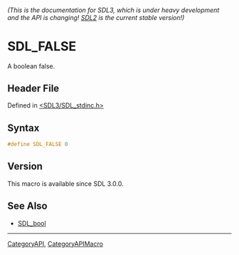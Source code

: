 ###### (This is the documentation for SDL3, which is under heavy development and the API is changing! [SDL2](https://wiki.libsdl.org/SDL2/) is the current stable version!)
# SDL_FALSE

A boolean false.

## Header File

Defined in [<SDL3/SDL_stdinc.h>](https://github.com/libsdl-org/SDL/blob/main/include/SDL3/SDL_stdinc.h)

## Syntax

```c
#define SDL_FALSE 0
```

## Version

This macro is available since SDL 3.0.0.

## See Also

- [SDL_bool](SDL_bool)

----
[CategoryAPI](CategoryAPI), [CategoryAPIMacro](CategoryAPIMacro)

